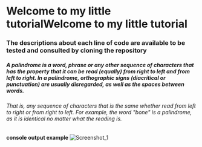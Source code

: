 # Welcome to my little tutorialWelcome to my little tutorial

### The descriptions about each line of code are available to be tested and consulted by cloning the repository

##### A palindrome is a word, phrase or any other sequence of characters that has the property that it can be read (equally) from right to left and from left to right. In a palindrome, orthographic signs (diacritical or punctuation) are usually disregarded, as well as the spaces between words.
###### That is, any sequence of characters that is the same whether read from left to right or from right to left. For example, the word "bone" is a palindrome, as it is identical no matter what the reading is.

**console output example**
![Screenshot_1](https://user-images.githubusercontent.com/59379254/86488451-63985500-bd37-11ea-9484-0ded3f7f291b.png)


